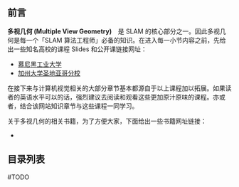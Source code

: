 ## 前言

 **多视几何 (Multiple View Geometry)**　是 SLAM 的核心部分之一。因此多视几何是每一个「SLAM 算法工程师」必备的知识。在进入每一小节内容之前，先给出一些知名高校的课程 Slides 和公开课链接网址：  

- [慕尼黑工业大学](https://vision.in.tum.de/teaching/ss2013/mvg2013/material "password: mvg13") 
- [加州大学圣地亚哥分校](https://cseweb.ucsd.edu/classes/sp04/cse252b)

在接下来与计算机视觉相关的大部分章节基本都源自于以上课程加以拓展。如果读者的英语水平可以的话，强烈建议去阅读和观看这些更加原汁原味的课程。亦或者，结合该网站知识章节与这些课程一同学习。

关于多视几何的相关书籍，为了方便大家，下面给出一些书籍网址链接：  

- 



## 目录列表



#TODO